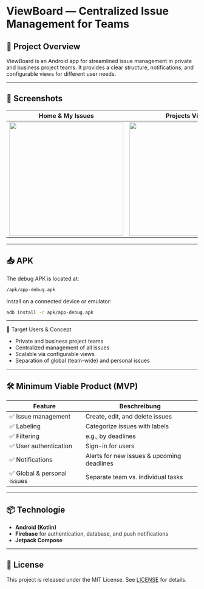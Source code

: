 # ViewBoard — Centralized Issue Management for Teams

## 🚀 Project Overview

ViewBoard is an Android app for streamlined issue management in private and business project teams. It provides a clear structure, notifications, and configurable views for different user needs.

---

## 📱 Screenshots

| Home & My Issues | Projects View | Timetable |
| --- | --- | --- |
| <img src="https://github.com/user-attachments/assets/fbd42f5f-0806-4d26-b474-7bd4b32a95cf" width="300"> | <img src="https://github.com/user-attachments/assets/77262025-6ca8-48be-8624-5148964f0117" width="300"> | <img src="https://github.com/user-attachments/assets/28188556-a777-4eac-963b-61a67e248653" width="300"> |




---
## 📥 APK

The debug APK is located at:

```bash
/apk/app-debug.apk
```

Install on a connected device or emulator:

```bash
adb install -r apk/app-debug.apk
```
---

🎯 Target Users & Concept
- Private and business project teams
- Centralized management of all issues
- Scalable via configurable views
- Separation of global (team-wide) and personal issues
  
---

## 🛠️ Minimum Viable Product (MVP)

| Feature | Beschreibung |
|--------|--------------|
| ✅ Issue management | Create, edit, and delete issues |
| ✅ Labeling | Categorize issues with labels |
| ✅ Filtering | e.g., by deadlines |
| ✅ User authentication | Sign-in for users |
| ✅ Notifications | Alerts for new issues & upcoming deadlines |
| ✅ Global & personal issues | Separate team vs. individual tasks |

---

## 📦 Technologie

- **Android (Kotlin)**
- **Firebase** for authentication, database, and push notifications
- **Jetpack Compose** 

---

## 📄 License

This project is released under the MIT License. See [LICENSE](./LICENSE) for details.
